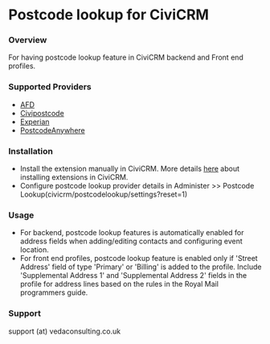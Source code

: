 # Postcode lookup for CiviCRM #

### Overview ###

For having postcode lookup feature in CiviCRM backend and Front end profiles.

### Supported Providers ###

* [AFD](http://www.afd.co.uk)
* [Civipostcode](http://civipostcode.com/)
* [Experian](http://www.qas.co.uk)
* [PostcodeAnywhere](http://www.postcodeanywhere.co.uk/)

### Installation ###

* Install the extension manually in CiviCRM. More details [here](http://wiki.civicrm.org/confluence/display/CRMDOC/Extensions#Extensions-Installinganewextension) about installing extensions in CiviCRM.
* Configure postcode lookup provider details in Administer >> Postcode Lookup(civicrm/postcodelookup/settings?reset=1)

### Usage ###

* For backend, postcode lookup features is automatically enabled for address fields when adding/editing contacts and configuring event location.
* For front end profiles, postcode lookup feature is enabled only if 'Street Address' field of type 'Primary' or 'Billing' is added to the profile. Include 'Supplemental Address 1' and 'Supplemental Address 2' fields in the profile for address lines based on the rules in the Royal Mail programmers guide.

### Support ###

support (at) vedaconsulting.co.uk
